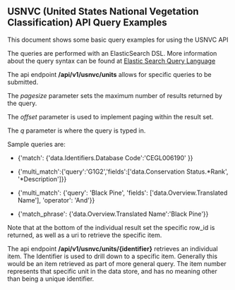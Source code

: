 ## USNVC (United States National Vegetation Classification) API Query Examples

This document shows some basic query examples for using the USNVC API

The queries are performed with an ElasticSearch DSL.  More information about the query syntax can be found
at [Elastic Search Query Language](https://www.elastic.co/guide/en/elasticsearch/reference/current/query-dsl.html)


The api endpoint  **/api/v1/usnvc/units**  allows for specific queries to be submitted.  

The *pagesize* parameter sets the maximum number of results returned by the query. 

The *offset* parameter is used to implement paging within the result set.

The *q* parameter is where the query is typed in. 

Sample queries are:

* {'match': {'data.Identifiers.Database Code':'CEGL006190' }}
 
* {'multi_match':{'query':'G1G2','fields':['data.Conservation Status.*Rank', '*Description']}}

* {'multi_match': {'query': 'Black Pine', 'fields': ['data.Overview.Translated Name'], 'operator': 'And'}}

* {'match_phrase': {'data.Overview.Translated Name':'Black Pine'}}

Note that at the bottom of the individual result set the specific row_id is returned, as well as a uri to retrieve 
the specific item. 

The api endpoint **/api/v1/usnvc/units/{identifier}** retrieves an individual item. The Identifier is used to drill down to a specific 
item. Generally this would be an item retrieved as part of more general query. The item number represents that specific unit in the data store, and has no meaning other than being a unique identifier. 